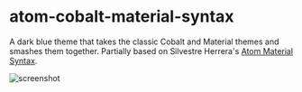 # atom-cobalt-material-syntax

A dark blue theme that takes the classic Cobalt and Material themes and smashes them together. Partially based on Silvestre Herrera's [Atom Material Syntax](https://github.com/silvestreh/atom-material-syntax).

![screenshot](https://i.imgur.com/Hv1bjlo.png)

